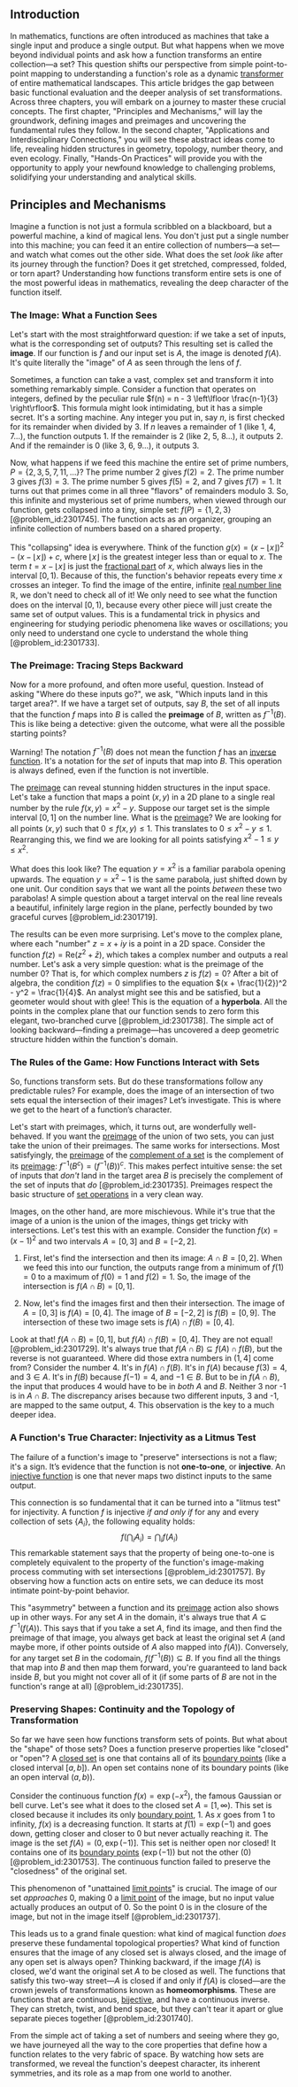 ## Introduction
In mathematics, functions are often introduced as machines that take a single input and produce a single output. But what happens when we move beyond individual points and ask how a function transforms an entire collection—a set? This question shifts our perspective from simple point-to-point mapping to understanding a function's role as a dynamic [transformer](@article_id:265135) of entire mathematical landscapes. This article bridges the gap between basic functional evaluation and the deeper analysis of set transformations. Across three chapters, you will embark on a journey to master these crucial concepts. The first chapter, "Principles and Mechanisms," will lay the groundwork, defining images and preimages and uncovering the fundamental rules they follow. In the second chapter, "Applications and Interdisciplinary Connections," you will see these abstract ideas come to life, revealing hidden structures in geometry, topology, number theory, and even ecology. Finally, "Hands-On Practices" will provide you with the opportunity to apply your newfound knowledge to challenging problems, solidifying your understanding and analytical skills.

## Principles and Mechanisms

Imagine a function is not just a formula scribbled on a blackboard, but a powerful machine, a kind of magical lens. You don't just put a single number into this machine; you can feed it an entire collection of numbers—a set—and watch what comes out the other side. What does the set *look like* after its journey through the function? Does it get stretched, compressed, folded, or torn apart? Understanding how functions transform entire sets is one of the most powerful ideas in mathematics, revealing the deep character of the function itself.

### The Image: What a Function Sees

Let's start with the most straightforward question: if we take a set of inputs, what is the corresponding set of outputs? This resulting set is called the **image**. If our function is $f$ and our input set is $A$, the image is denoted $f(A)$. It's quite literally the "image" of $A$ as seen through the lens of $f$.

Sometimes, a function can take a vast, complex set and transform it into something remarkably simple. Consider a function that operates on integers, defined by the peculiar rule $f(n) = n - 3 \left\lfloor \frac{n-1}{3} \right\rfloor$. This formula might look intimidating, but it has a simple secret. It's a sorting machine. Any integer you put in, say $n$, is first checked for its remainder when divided by 3. If $n$ leaves a remainder of 1 (like 1, 4, 7...), the function outputs 1. If the remainder is 2 (like 2, 5, 8...), it outputs 2. And if the remainder is 0 (like 3, 6, 9...), it outputs 3.

Now, what happens if we feed this machine the entire set of prime numbers, $P = \{2, 3, 5, 7, 11, \dots\}$? The prime number 2 gives $f(2)=2$. The prime number 3 gives $f(3)=3$. The prime number 5 gives $f(5)=2$, and 7 gives $f(7)=1$. It turns out that primes come in all three "flavors" of remainders modulo 3. So, this infinite and mysterious set of prime numbers, when viewed through our function, gets collapsed into a tiny, simple set: $f(P) = \{1, 2, 3\}$ [@problem_id:2301745]. The function acts as an organizer, grouping an infinite collection of numbers based on a shared property.

This "collapsing" idea is everywhere. Think of the function $g(x) = (x - \lfloor x \rfloor)^2 - (x - \lfloor x \rfloor) + c$, where $\lfloor x \rfloor$ is the greatest integer less than or equal to $x$. The term $t = x - \lfloor x \rfloor$ is just the [fractional part](@article_id:274537) of $x$, which always lies in the interval $[0, 1)$. Because of this, the function's behavior repeats every time $x$ crosses an integer. To find the image of the entire, infinite [real number line](@article_id:146792) $\mathbb{R}$, we don't need to check all of it! We only need to see what the function does on the interval $[0, 1)$, because every other piece will just create the same set of output values. This is a fundamental trick in physics and engineering for studying periodic phenomena like waves or oscillations; you only need to understand one cycle to understand the whole thing [@problem_id:2301733].

### The Preimage: Tracing Steps Backward

Now for a more profound, and often more useful, question. Instead of asking "Where do these inputs go?", we ask, "Which inputs land in this target area?". If we have a target set of outputs, say $B$, the set of all inputs that the function $f$ maps into $B$ is called the **preimage** of $B$, written as $f^{-1}(B)$. This is like being a detective: given the outcome, what were all the possible starting points?

Warning! The notation $f^{-1}(B)$ does not mean the function $f$ has an [inverse function](@article_id:151922). It's a notation for the *set* of inputs that map into $B$. This operation is always defined, even if the function is not invertible.

The [preimage](@article_id:150405) can reveal stunning hidden structures in the input space. Let's take a function that maps a point $(x, y)$ in a 2D plane to a single real number by the rule $f(x, y) = x^2 - y$. Suppose our target set is the simple interval $[0, 1]$ on the number line. What is the [preimage](@article_id:150405)? We are looking for all points $(x,y)$ such that $0 \le f(x,y) \le 1$. This translates to $0 \le x^2 - y \le 1$. Rearranging this, we find we are looking for all points satisfying $x^2 - 1 \le y \le x^2$.

What does this look like? The equation $y = x^2$ is a familiar parabola opening upwards. The equation $y = x^2 - 1$ is the same parabola, just shifted down by one unit. Our condition says that we want all the points *between* these two parabolas! A simple question about a target interval on the real line reveals a beautiful, infinitely large region in the plane, perfectly bounded by two graceful curves [@problem_id:2301719].

The results can be even more surprising. Let's move to the complex plane, where each "number" $z = x + iy$ is a point in a 2D space. Consider the function $f(z) = \text{Re}(z^2 + \bar{z})$, which takes a complex number and outputs a real number. Let's ask a very simple question: what is the preimage of the number 0? That is, for which complex numbers $z$ is $f(z) = 0$? After a bit of algebra, the condition $f(z)=0$ simplifies to the equation $(x + \frac{1}{2})^2 - y^2 = \frac{1}{4}$. An analyst might see this and be satisfied, but a geometer would shout with glee! This is the equation of a **hyperbola**. All the points in the complex plane that our function sends to zero form this elegant, two-branched curve [@problem_id:2301738]. The simple act of looking backward—finding a preimage—has uncovered a deep geometric structure hidden within the function's domain.

### The Rules of the Game: How Functions Interact with Sets

So, functions transform sets. But do these transformations follow any predictable rules? For example, does the image of an intersection of two sets equal the intersection of their images? Let’s investigate. This is where we get to the heart of a function’s character.

Let's start with preimages, which, it turns out, are wonderfully well-behaved. If you want the [preimage](@article_id:150405) of the union of two sets, you can just take the union of their preimages. The same works for intersections. Most satisfyingly, the [preimage](@article_id:150405) of the [complement of a set](@article_id:145802) is the complement of its [preimage](@article_id:150405): $f^{-1}(B^c) = (f^{-1}(B))^c$. This makes perfect intuitive sense: the set of inputs that *don't* land in the target area $B$ is precisely the complement of the set of inputs that *do* [@problem_id:2301735]. Preimages respect the basic structure of [set operations](@article_id:142817) in a very clean way.

Images, on the other hand, are more mischievous. While it's true that the image of a union is the union of the images, things get tricky with intersections. Let's test this with an example. Consider the function $f(x) = (x-1)^2$ and two intervals $A = [0, 3]$ and $B = [-2, 2]$.

1.  First, let's find the intersection and then its image: $A \cap B = [0, 2]$. When we feed this into our function, the outputs range from a minimum of $f(1) = 0$ to a maximum of $f(0)=1$ and $f(2)=1$. So, the image of the intersection is $f(A \cap B) = [0, 1]$.

2.  Now, let's find the images first and then their intersection. The image of $A=[0,3]$ is $f(A) = [0, 4]$. The image of $B=[-2,2]$ is $f(B) = [0, 9]$. The intersection of these two image sets is $f(A) \cap f(B) = [0, 4]$.

Look at that! $f(A \cap B) = [0, 1]$, but $f(A) \cap f(B) = [0, 4]$. They are not equal! [@problem_id:2301729]. It's always true that $f(A \cap B) \subseteq f(A) \cap f(B)$, but the reverse is not guaranteed. Where did those extra numbers in $(1, 4]$ come from? Consider the number 4. It's in $f(A) \cap f(B)$. It's in $f(A)$ because $f(3)=4$, and $3 \in A$. It's in $f(B)$ because $f(-1)=4$, and $-1 \in B$. But to be in $f(A \cap B)$, the input that produces 4 would have to be in *both* $A$ and $B$. Neither 3 nor -1 is in $A \cap B$. The discrepancy arises because two different inputs, 3 and -1, are mapped to the same output, 4. This observation is the key to a much deeper idea.

### A Function's True Character: Injectivity as a Litmus Test

The failure of a function's image to "preserve" intersections is not a flaw; it's a sign. It’s evidence that the function is not **one-to-one**, or **injective**. An [injective function](@article_id:141159) is one that never maps two distinct inputs to the same output.

This connection is so fundamental that it can be turned into a "litmus test" for injectivity. A function $f$ is injective *if and only if* for any and every collection of sets $\{A_i\}$, the following equality holds:
$$f\left(\bigcap_{i} A_i\right) = \bigcap_{i} f(A_i)$$
This remarkable statement says that the property of being one-to-one is completely equivalent to the property of the function's image-making process commuting with set intersections [@problem_id:2301757]. By observing how a function acts on entire sets, we can deduce its most intimate point-by-point behavior.

This "asymmetry" between a function and its [preimage](@article_id:150405) action also shows up in other ways. For any set $A$ in the domain, it's always true that $A \subseteq f^{-1}(f(A))$. This says that if you take a set $A$, find its image, and then find the preimage of that image, you always get back at least the original set $A$ (and maybe more, if other points outside of $A$ also mapped into $f(A)$). Conversely, for any target set $B$ in the codomain, $f(f^{-1}(B)) \subseteq B$. If you find all the things that map into $B$ and then map them forward, you're guaranteed to land back inside $B$, but you might not cover all of it (if some parts of $B$ are not in the function's range at all) [@problem_id:2301735].

### Preserving Shapes: Continuity and the Topology of Transformation

So far we have seen how functions transform sets of points. But what about the "shape" of those sets? Does a function preserve properties like "closed" or "open"? A [closed set](@article_id:135952) is one that contains all of its [boundary points](@article_id:175999) (like a closed interval $[a, b]$). An open set contains none of its boundary points (like an open interval $(a, b)$).

Consider the continuous function $f(x) = \exp(-x^2)$, the famous Gaussian or bell curve. Let's see what it does to the closed set $A=[1, \infty)$. This set is closed because it includes its only [boundary point](@article_id:152027), 1. As $x$ goes from 1 to infinity, $f(x)$ is a decreasing function. It starts at $f(1) = \exp(-1)$ and goes down, getting closer and closer to 0 but never actually reaching it. The image is the set $f(A) = (0, \exp(-1)]$. This set is neither open nor closed! It contains one of its [boundary points](@article_id:175999) ($\exp(-1)$) but not the other (0) [@problem_id:2301753]. The continuous function failed to preserve the "closedness" of the original set.

This phenomenon of "unattained [limit points](@article_id:140414)" is crucial. The image of our set *approaches* 0, making 0 a [limit point](@article_id:135778) of the image, but no input value actually produces an output of 0. So the point 0 is in the closure of the image, but not in the image itself [@problem_id:2301737].

This leads us to a grand finale question: what kind of magical function *does* preserve these fundamental topological properties? What kind of function ensures that the image of any closed set is always closed, and the image of any open set is always open? Thinking backward, if the image $f(A)$ is closed, we'd want the original set $A$ to be closed as well. The functions that satisfy this two-way street—$A$ is closed if and only if $f(A)$ is closed—are the crown jewels of transformations known as **homeomorphisms**. These are functions that are continuous, [bijective](@article_id:190875), and have a continuous inverse. They can stretch, twist, and bend space, but they can't tear it apart or glue separate pieces together [@problem_id:2301740].

From the simple act of taking a set of numbers and seeing where they go, we have journeyed all the way to the core properties that define how a function relates to the very fabric of space. By watching how sets are transformed, we reveal the function's deepest character, its inherent symmetries, and its role as a map from one world to another.